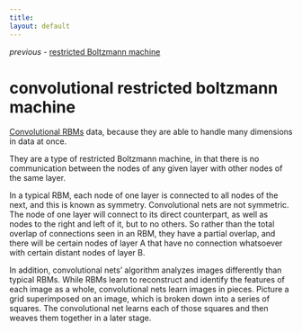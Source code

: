 ```yaml
---
title: 
layout: default
---
```


*previous* - [restricted Boltzmann machine](../restrictedboltzmannmachine.html)
# convolutional restricted boltzmann machine

[Convolutional RBMs](http://www.cs.toronto.edu/~norouzi/research/papers/masters_thesis.pdf) data, because they are able to handle many dimensions in data at once. 

They are a type of restricted Boltzmann machine, in that there is no communication between the nodes of any given layer with other nodes of the same layer. 

In a typical RBM, each node of one layer is connected to all nodes of the next, and this is known as symmetry. Convolutional nets are not symmetric. The node of one layer will connect to its direct counterpart, as well as nodes to the right and left of it, but to no others. So rather than the total overlap of connections seen in an RBM, they have a partial overlap, and there will be certain nodes of layer A that have no connection whatsoever with certain distant nodes of layer B.

In addition, convolutional nets’ algorithm analyzes images differently than typical RBMs. While RBMs learn to reconstruct and identify the features of each image as a whole, convolutional nets learn images in pieces. Picture a grid superimposed on an image, which is broken down into a series of squares. The convolutional net learns each of those squares and then weaves them together in a later stage.
